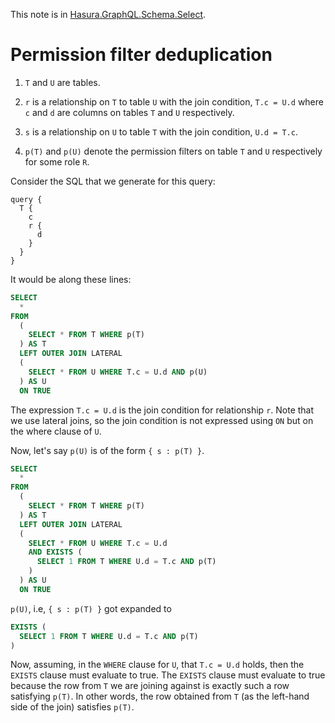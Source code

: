 This note is in [Hasura.GraphQL.Schema.Select](https://github.com/hasura/graphql-engine/blob/master/server/src-lib/Hasura/GraphQL/Schema/Select.hs#L1102).

# Permission filter deduplication

1. `T` and `U` are tables.

1. `r` is a relationship on `T` to table `U` with the join condition, `T.c =
   U.d` where `c` and `d` are columns on tables `T` and `U` respectively.

1. `s` is a relationship on `U` to table `T` with the join condition, `U.d =
   T.c`.

1. `p(T)` and `p(U)` denote the permission filters on table `T` and `U`
   respectively for some role `R`.

Consider the SQL that we generate for this query:

```
query {
  T {
    c
    r {
      d
    }
  }
}
```

It would be along these lines:

```sql
SELECT
  *
FROM
  (
    SELECT * FROM T WHERE p(T)
  ) AS T
  LEFT OUTER JOIN LATERAL
  (
    SELECT * FROM U WHERE T.c = U.d AND p(U)
  ) AS U
  ON TRUE
```

The expression `T.c = U.d` is the join condition for relationship `r`. Note
that we use lateral joins, so the join condition is not expressed using `ON`
but on the where clause of `U`.

Now, let's say `p(U)` is of the form `{ s : p(T) }`.

```sql
SELECT
  *
FROM
  (
    SELECT * FROM T WHERE p(T)
  ) AS T
  LEFT OUTER JOIN LATERAL
  (
    SELECT * FROM U WHERE T.c = U.d
    AND EXISTS (
      SELECT 1 FROM T WHERE U.d = T.c AND p(T)
    )
  ) AS U
  ON TRUE
```

`p(U)`, i.e, `{ s : p(T) }` got expanded to

```sql
EXISTS (
  SELECT 1 FROM T WHERE U.d = T.c AND p(T)
)
```

Now, assuming, in the `WHERE` clause for `U`, that `T.c = U.d` holds, then the
`EXISTS` clause must evaluate to true. The `EXISTS` clause must evaluate to true
because the row from `T` we are joining against is exactly such a row satisfying
`p(T)`. In other words, the row obtained from `T` (as the left-hand side of the
join) satisfies `p(T)`.

